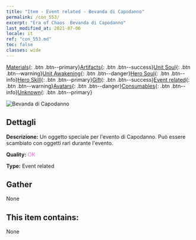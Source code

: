 ```yaml
---
title: "Item - Event related - Bevanda di Capodanno"
permalink: /con_553/
excerpt: "Era of Chaos  Bevanda di Capodanno"
last_modified_at: 2021-07-06
locale: it
ref: "con_553.md"
toc: false
classes: wide
---
```

 [Materials](/ItemsIT/){: .btn .btn--primary}[Artifacts](/ItemsIT/Artifacts/){: .btn .btn--success}[Unit Soul](/ItemsIT/UnitSoul/){: .btn .btn--warning}[Unit Awakening](/ItemsIT/UnitAwakening/){: .btn .btn--danger}[Hero Soul](/ItemsIT/HeroSoul/){: .btn .btn--info}[Hero Skill](/ItemsIT/HeroSkill/){: .btn .btn--primary}[Gift](/ItemsIT/Gift/){: .btn .btn--success}[Event related](/ItemsIT/Events/){: .btn .btn--warning}[Avatars](/ItemsIT/Avatars/){: .btn .btn--danger}[Consumables](/ItemsIT/Consumables/){: .btn .btn--info}[Unknown](/ItemsIT/Unknown/){: .btn .btn--primary}

 ![Bevanda di Capodanno](/images/t/i_10039.png)

## Dettagli
 **Descrizione:** Un oggetto speciale per l'evento di Capodanno. Può essere scambiato con oggetti rari durante l'evento.

 **Quality:** <span style="color: #DA70D6">OK</span>

 **Type:** Event related

## Gather

  None

## This item contains:

  None

